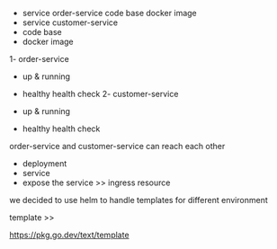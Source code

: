 - service order-service 
   code base
   docker image 
- service customer-service
-   code base
-   docker image

1- order-service
   - up & running
   - healthy health check
2- customer-service 

  - up & running
  - healthy health check

order-service and customer-service can reach each other

 - deployment 
 - service 
 - expose the service >> ingress resource 

we decided to use helm to handle templates for different environment

template >> 


https://pkg.go.dev/text/template
